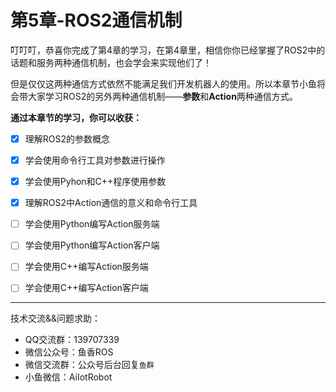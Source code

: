 # 第5章-ROS2通信机制

叮叮叮，恭喜你完成了第4章的学习，在第4章里，相信你你已经掌握了ROS2中的话题和服务两种通信机制，也会学会来实现他们了！

但是仅仅这两种通信方式依然不能满足我们开发机器人的使用。所以本章节小鱼将会带大家学习ROS2的另外两种通信机制——**参数**和**Action**两种通信方式。



**通过本章节的学习，你可以收获：**

- [x] 理解ROS2的参数概念
- [x] 学会使用命令行工具对参数进行操作
- [x] 学会使用Pyhon和C++程序使用参数
- [x] 理解ROS2中Action通信的意义和命令行工具
- [ ] 学会使用Python编写Action服务端
- [ ] 学会使用Python编写Action客户端
- [ ] 学会使用C++编写Action服务端
- [ ] 学会使用C++编写Action客户端




------


技术交流&&问题求助：

- QQ交流群：139707339
- 微信公众号：鱼香ROS
- 微信交流群：公众号后台回复`鱼群`
- 小鱼微信：AiIotRobot





